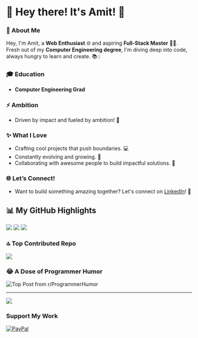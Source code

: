 # 👋 Hey there! It's Amit! 🚀

### 🌟 About Me

Hey, I'm Amit, a **Web Enthusiast** 🌐 and aspiring **Full-Stack Master** 🧑‍💻. Fresh out of my **Computer Engineering degree**, I'm diving deep into code, always hungry to learn and create. 📚💡

### 🎓 Education
- **Computer Engineering Grad**

### ⚡️ Ambition
- Driven by impact and fueled by ambition! 🌟

### ✨ What I Love
- Crafting cool projects that push boundaries. 💻
- Constantly evolving and growing. 🌱
- Collaborating with awesome people to build impactful solutions. 🌟

### 🌐 Let’s Connect!
- Want to build something amazing together? Let's connect on [LinkedIn](https://linkedin.com/in/aintyourcupoftea)! 🤝

## 📊 My GitHub Highlights 
![](https://github-readme-stats.vercel.app/api?username=aintyourcupoftea&theme=merko&hide_border=true&include_all_commits=true&count_private=true)
![](https://github-readme-streak-stats.herokuapp.com/?user=aintyourcupoftea&theme=merko&hide_border=true)
![](https://github-readme-stats.vercel.app/api/top-langs/?username=aintyourcupoftea&theme=merko&hide_border=true&include_all_commits=true&count_private=true&layout=compact)

### 🔝 Top Contributed Repo
![](https://github-contributor-stats.vercel.app/api?username=aintyourcupoftea&limit=5&theme=dark&combine_all_yearly_contributions=true)

### 😂 A Dose of Programmer Humor
![Top Post from r/ProgrammerHumor](https://memefetchingredditapi.onrender.com)

---

[![](https://visitcount.itsvg.in/api?id=aintyourcupoftea&icon=0&color=0)](https://visitcount.itsvg.in)

### Support My Work
[![PayPal](https://img.shields.io/badge/PayPal-Donate-%2300457C?style=for-the-badge&logo=paypal&logoColor=white)](https://paypal.me/AmitGavali007)

<!-- Proudly created with GPRM (https://gprm.itsvg.in) -->
